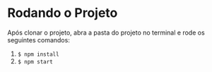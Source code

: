 # Rodando o Projeto

Após clonar o projeto, abra a pasta do projeto no terminal e rode os seguintes comandos:

1. `$ npm install`
2. `$ npm start`
